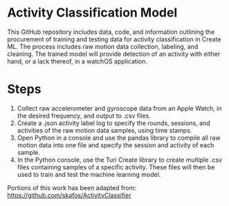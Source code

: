 # Activity Classification Model

This GitHub repository includes data, code, and information outlining the procurement of training and testing data for activity classification in Create ML. The process includes raw motion data collection, labeling, and cleaning. The trained model will provide detection of an activity with either hand, or a lack thereof, in a watchOS application.

# Steps

1. Collect raw accelerometer and gyroscope data from an Apple Watch, in the desired frequency, and output to .csv files.
2. Create a .json activity label log to specify the rounds, sessions, and activities of the raw motion data samples, using time stamps.
3. Open Python in a console and use the pandas library to compile all raw motion data into one file and specify the session and activity of each sample.
4. In the Python console, use the Turi Create library to create multiple .csv files containing samples of a specific activity. These files will then be used to train and test the machine learning model.

Portions of this work has been adapted from:
https://github.com/skafos/ActivityClassifier
